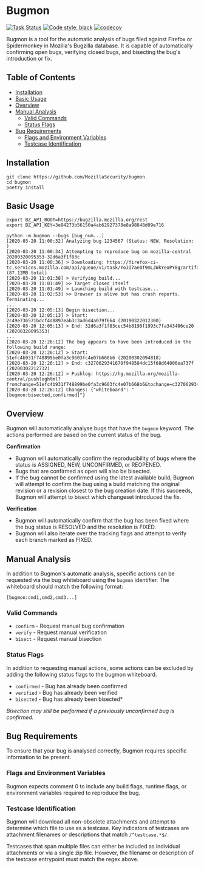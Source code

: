 # Bugmon

[![Task Status](https://community-tc.services.mozilla.com/api/github/v1/repository/MozillaSecurity/bugmon/main/badge.svg)](https://community-tc.services.mozilla.com/api/github/v1/repository/MozillaSecurity/bugmon/main/latest)
[![Code style: black](https://img.shields.io/badge/code%20style-black-000000.svg)](https://github.com/psf/black)
[![codecov](https://codecov.io/gh/MozillaSecurity/bugmon/branch/master/graph/badge.svg)](https://codecov.io/gh/MozillaSecurity/bugmon)

Bugmon is a tool for the automatic analysis of bugs filed against Firefox or Spidermonkey in Mozilla's Bugzilla database. It is capable of automatically confirming open bugs, verifying closed bugs, and bisecting the bug's introduction or fix.

## Table of Contents
  - [Installation](#installation)
  - [Basic Usage](#basic-usage)
  - [Overview](#overview)
  - [Manual Analysis](#manual-analysis)
    * [Valid Commands](#valid-commands)
    * [Status Flags](#status-flags)
  - [Bug Requirements](#bug-requirements)
    * [Flags and Environment Variables](#flags-and-environment-variables)
    * [Testcase Identification](#testcase-identification)

## Installation
```shell script
git clone https://github.com/MozillaSecurity/bugmon
cd bugmon
poetry install
```
## Basic Usage
```shell script
export BZ_API_ROOT=https://bugzilla.mozilla.org/rest
export BZ_API_KEY=3e94273b56150a4ab62927378e8a98848d09e716

python -m bugmon --bugs [bug_num...]
[2020-03-20 11:00:32] Analyzing bug 1234567 (Status: NEW, Resolution: )
[2020-03-20 11:00:34] Attempting to reproduce bug on mozilla-central 20200320095353-32d6a3f1f83c
[2020-03-20 11:00:36] > Downloading: https://firefox-ci-tc.services.mozilla.com/api/queue/v1/task/YoJI7ae0T9mLJWkYeoPY8g/artifacts/public/build/target.tar.bz2 (87.12MB total)
[2020-03-20 11:01:38] > Verifying build...
[2020-03-20 11:01:49] >> Target closed itself
[2020-03-20 11:01:49] > Launching build with testcase...
[2020-03-20 11:02:53] >> Browser is alive but has crash reports. Terminating...
...
[2020-03-20 12:05:13] Begin bisection...
[2020-03-20 12:05:13] > Start: 2c49e736571bdcf4d8897eab3c3ad6d4a079f664 (20190322012300)
[2020-03-20 12:05:13] > End: 32d6a3f1f83cec54b8190f1993c7fa343406ce20 (20200320095353)
...
[2020-03-20 12:26:12] The bug appears to have been introduced in the following build range:
[2020-03-20 12:26:12] > Start: 51efc4b931f748899be0fa3c9603fc4e07b668b6 (20200302094818)
[2020-03-20 12:26:12] > End: c3270629341670f948584dc15f68d64006ea737f (20200302212732)
[2020-03-20 12:26:12] > Pushlog: https://hg.mozilla.org/mozilla-central/pushloghtml?fromchange=51efc4b931f748899be0fa3c9603fc4e07b668b6&tochange=c3270629341670f948584dc15f68d64006ea737f
[2020-03-20 12:26:12] Changes: {"whiteboard": "[bugmon:bisected,confirmed]"}

```

## Overview
Bugmon will automatically analyse bugs that have the `bugmon` keyword.  The actions performed are based on the current status of the bug.

**Confirmation**
- Bugmon will automatically confirm the reproducibility of bugs where the status is ASSIGNED, NEW, UNCONFIRMED, or REOPENED.
- Bugs that are confirmed as open will also be bisected.
- If the bug cannot be confirmed using the latest available build, Bugmon will attempt to confirm the bug using a build matching the original revision or a revision closest to the bug creation date.  If this succeeds, Bugmon will attempt to bisect which changeset introduced the fix.

**Verification**
- Bugmon will automatically confirm that the bug has been fixed where the bug status is RESOLVED and the resolution is FIXED.
- Bugmon will also iterate over the tracking flags and attempt to verify each branch marked as FIXED.

## Manual Analysis

In addition to Bugmon's automatic analysis, specific actions can be requested via the bug whiteboard using the `bugmon` identifier.  The whiteboard should match the following format:
```
[bugmon:cmd1,cmd2,cmd3...]
```

### Valid Commands

- `confirm` - Request manual bug confirmation
- `verify` - Request manual verification
- `bisect` - Request manual bisection

### Status Flags
In addition to requesting manual actions, some actions can be excluded by adding the following status flags to the bugmon whiteboard.

- `confirmed` - Bug has already been confirmed
- `verified` - Bug has already been verified
- `bisected` - Bug has already been bisected*

*Bisection may still be performed if a previously unconfirmed bug is confirmed.*

## Bug Requirements
To ensure that your bug is analysed correctly, Bugmon requires specific information to be present.

### Flags and Environment Variables
Bugmon expects comment 0 to include any build flags, runtime flags, or environment variables required to reproduce the bug.

### Testcase Identification
Bugmon will download all non-obsolete attachments and attempt to determine which file to use as a testcase.  Key indicators of testcases are attachment filenames or descriptions that match `/^testcase.*$/`.

Testcases that span multiple files can either be included as individual attachments or via a single zip file.  However, the filename or description of the testcase entrypoint must match the regex above.
